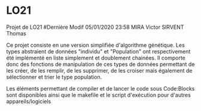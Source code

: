 # LO21
Projet de LO21  #Dernière Modif 05/01/2020  23:58
MIRA Victor SIRVENT Thomas

Ce projet consiste en une version simplifiée d'algorithme génétique. Les types abstraient de données "individu" et "Population" ont respectivement été implémenté en liste simplement et doublement chainées. Il comporte donc des fonctions de manipulation de ces types de données permettant de les créer, de les remplir, de les supprimer, de les croiser mais également de sélectionner et trier le type population.

Les éléments permettant de compiler et de lancer le code sous Code:Blocks sont disponibles ainsi que le makefile et le script d'exécution pour d'autres appareils/logiciels
